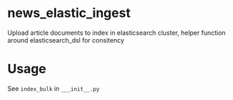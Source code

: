 # news_elastic_ingest
Upload article documents to index in elasticsearch cluster, helper function
around elasticsearch_dsl for consitency

# Usage
See `index_bulk` in `___init__.py`